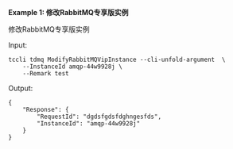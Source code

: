 **Example 1: 修改RabbitMQ专享版实例**

修改RabbitMQ专享版实例

Input: 

```
tccli tdmq ModifyRabbitMQVipInstance --cli-unfold-argument  \
    --InstanceId amqp-44w9928j \
    --Remark test
```

Output: 
```
{
    "Response": {
        "RequestId": "dgdsfgdsfdghngesfds",
        "InstanceId": "amqp-44w9928j"
    }
}
```

